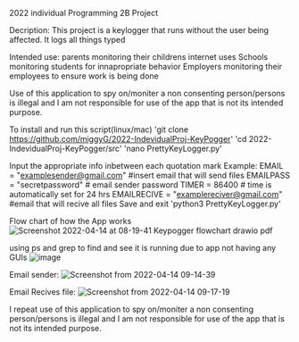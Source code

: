 2022 individual Programming 2B Project

Decription:
This project is a keylogger that runs without the user being affected. It logs all things typed  

Intended use:
parents monitoring their childrens internet uses
Schools monitoring students for innapropriate behavior
Employers monitoring their employees to ensure work is being done

Use of this application to spy on/moniter a non consenting person/persons is illegal and I am not responsible for use of the app that is not its intended purpose. 

To install and run this script(linux/mac)
  'git clone https://github.com/miggyG/2022-IndevidualProj-KeyPogger'
  'cd 2022-IndevidualProj-KeyPogger/src'
  'nano PrettyKeyLogger.py'
  
  Input the appropriate info inbetween each quotation mark
  Example:
  EMAIL = "examplesender@gmail.com" #insert email that will send files 
  EMAILPASS = "secretpassword" # email sender password
  TIMER = 86400 # time is automatically set for 24 hrs
  EMAILRECIVE = "examplereciver@gmail.com" #email that will recive all files
  Save and exit
  'python3 PrettyKeyLogger.py'
  

Flow chart of how the App works
![Screenshot 2022-04-14 at 08-19-41 Keypogger flowchart drawio pdf](https://user-images.githubusercontent.com/54223177/163410332-d2866f88-c069-44bc-9ef3-bf4fb610e25e.png)

using ps and grep to find and see it is running due to app not having any GUIs
![image](https://user-images.githubusercontent.com/54223177/163419659-3939f50b-8976-4ee5-a404-eeecf732bda1.png)

Email sender:
![Screenshot from 2022-04-14 09-14-39](https://user-images.githubusercontent.com/54223177/163421881-9fdb0525-e20e-4ab0-bebb-8b5eac28d6bf.png)

Email Recives file:
![Screenshot from 2022-04-14 09-17-19](https://user-images.githubusercontent.com/54223177/163421954-cd50134d-5115-4f21-be19-fb7ef7523252.png)

I repeat use of this application to spy on/moniter a non consenting person/persons is illegal and I am not responsible for use of the app that is not its intended purpose. 
